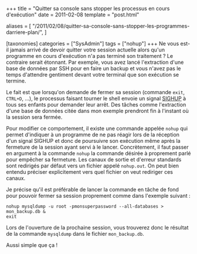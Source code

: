 +++
title = "Quitter sa console sans stopper les processus en cours d'exécution"
date = 2011-02-08
template = "post.html"

aliases = [
  "/2011/02/08/quitter-sa-console-sans-stopper-les-programmes-darriere-plan/",
]

[taxonomies]
categories = ["SysAdmin"]
tags = ["nohup"]
+++
Ne vous est-il jamais arrivé de devoir quitter votre session actuelle alors
qu'un programme en cours d'exécution n'a pas terminé son traitement ? Le
contraire serait étonnant. Par exemple, vous avez lancé l'extraction d'une base
de données par SSH pour en faire un backup et vous n'avez pas le temps
d'attendre gentiment devant votre terminal que son exécution se termine.

Le fait est que lorsqu'on demande de fermer sa session (commande `exit`,
`CTRL+D`, ...), le processus faisant tourner le shell envoie un signal
[SIGHUP][SIGHUP] à tous ses enfants pour demander leur arrêt. Des tâches comme
l'extraction d'une base de données citée dans mon exemple prendront fin à
l'instant où la session sera fermée.

<!-- more -->

Pour modifier ce comportement, il existe une commande appelée `nohup` qui permet
d'indiquer à un programme de ne pas réagir lors de la réception d'un signal
SIGHUP et donc de poursuivre son exécution même après la fermeture de la session
ayant servi à le lancer. Concrètement, il faut passer en argument à la commande
`nohup` la commande désirée à proprement parlé pour empêcher sa fermeture. Les
canaux de sortie et d'erreur standards sont redirigés par défaut vers un fichier
appelé `nohup.out`. On peut bien entendu préciser explicitement vers quel
fichier on veut rediriger ces canaux.

Je précise qu'il est préférable de lancer la commande en tâche de fond pour
pouvoir fermer sa session proprement comme dans l'exemple suivant :

```
nohup mysqldump -u root -pmonsuperpassword --all-databases > mon_backup.db &
exit
```

Lors de l'ouverture de la prochaine session, vous trouverez donc le résultat de
la commande `mysqldump` dans le fichier `mon_backup.db`.

Aussi simple que ça !

[SIGHUP]: https://en.wikipedia.org/wiki/SIGHUP
